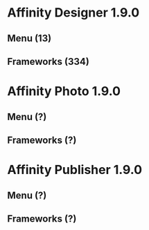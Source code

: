 # Affinity Designer 1.9.0
## Menu (13)
## Frameworks (334)
# Affinity Photo 1.9.0
## Menu (?)
## Frameworks (?)
# Affinity Publisher 1.9.0
## Menu (?)
## Frameworks (?)
